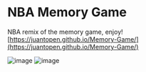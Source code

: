 # NBA Memory Game
NBA remix of the memory game, enjoy! 
[https://juantopen.github.io/Memory-Game/](https://juantopen.github.io/Memory-Game/)

![image](https://github.com/JuanToPen/NBA-Memory-Game/assets/130279581/d23c7631-d72c-45fb-a95c-5b4b589dcff6)
![image](https://github.com/JuanToPen/NBA-Memory-Game/assets/130279581/cd985ef4-718b-4d41-8c19-ba85c44a13b5)


